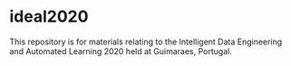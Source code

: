 # ideal2020

This repository is for materials relating to the Intelligent Data Engineering and Automated Learning 2020 held at Guimaraes, Portugal.
